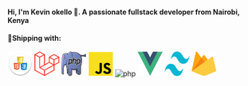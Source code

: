 <h4 align="left">Hi, I'm Kevin okello 👋. A passionate fullstack developer from Nairobi, Kenya</h4>
<h4 align="left">🌱Shipping with:</h4>
<p align="left"> 
<a rel="noreferrer"> 
<img src="hcj.png" alt="php" width="50" height="50"/> 
</a> 
  <a rel="noreferrer"> 
<img src="laravel.png" alt="php" width="50" height="50"/> 
</a> 
  <a rel="noreferrer"> 
<img src="php.jpg" alt="php" width="50" height="50"/> 
</a> 
  <a rel="noreferrer"> 
<img src="jss.png" alt="php" width="50" height="50"/> 
</a> 
  <a rel="noreferrer"> 
<img src="https://d33wubrfki0l68.cloudfront.net/554c3b0e09cf167f0281fda839a5433f2040b349/ecfc9/img/header_logo.svg" alt="php" width="50" height="50"/> 
</a>   <a rel="noreferrer"> 
<img src="vue.svg" alt="php" width="50" height="50"/> 
</a>   <a rel="noreferrer"> 
<img src="tailwind.svg" alt="php" width="50" height="50"/> 
</a>   <a rel="noreferrer"> 
<img src="firebase.svg" alt="php" width="50" height="50"/> 
</a> 
</p>
<!--START_SECTION:waka--><!--END_SECTION:waka-->

